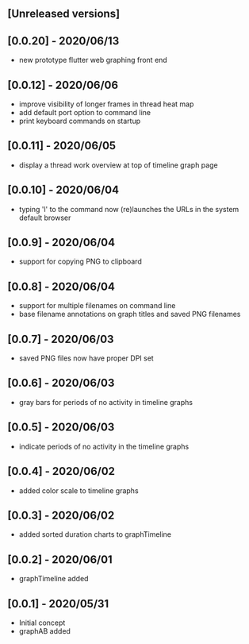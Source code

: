 ## [Unreleased versions]

## [0.0.20] - 2020/06/13

* new prototype flutter web graphing front end

## [0.0.12] - 2020/06/06

* improve visibility of longer frames in thread heat map
* add default port option to command line
* print keyboard commands on startup

## [0.0.11] - 2020/06/05

* display a thread work overview at top of timeline graph page

## [0.0.10] - 2020/06/04

* typing 'l' to the command now (re)launches the URLs in the system default browser

## [0.0.9] - 2020/06/04

* support for copying PNG to clipboard

## [0.0.8] - 2020/06/04

* support for multiple filenames on command line
* base filename annotations on graph titles and saved PNG filenames

## [0.0.7] - 2020/06/03

* saved PNG files now have proper DPI set

## [0.0.6] - 2020/06/03

* gray bars for periods of no activity in timeline graphs

## [0.0.5] - 2020/06/03

* indicate periods of no activity in the timeline graphs

## [0.0.4] - 2020/06/02

* added color scale to timeline graphs

## [0.0.3] - 2020/06/02

* added sorted duration charts to graphTimeline

## [0.0.2] - 2020/06/01

* graphTimeline added

## [0.0.1] - 2020/05/31

* Initial concept
* graphAB added
